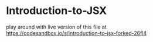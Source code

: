 # Introduction-to-JSX

play around with live version of this file at  https://codesandbox.io/s/introduction-to-jsx-forked-26fl4
